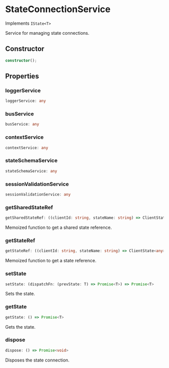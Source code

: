 # StateConnectionService

Implements `IState<T>`

Service for managing state connections.

## Constructor

```ts
constructor();
```

## Properties

### loggerService

```ts
loggerService: any
```

### busService

```ts
busService: any
```

### contextService

```ts
contextService: any
```

### stateSchemaService

```ts
stateSchemaService: any
```

### sessionValidationService

```ts
sessionValidationService: any
```

### getSharedStateRef

```ts
getSharedStateRef: ((clientId: string, stateName: string) => ClientState<any>) & IClearableMemoize<string> & IControlMemoize<string, ClientState<any>>
```

Memoized function to get a shared state reference.

### getStateRef

```ts
getStateRef: ((clientId: string, stateName: string) => ClientState<any>) & IClearableMemoize<string> & IControlMemoize<string, ClientState<any>>
```

Memoized function to get a state reference.

### setState

```ts
setState: (dispatchFn: (prevState: T) => Promise<T>) => Promise<T>
```

Sets the state.

### getState

```ts
getState: () => Promise<T>
```

Gets the state.

### dispose

```ts
dispose: () => Promise<void>
```

Disposes the state connection.
